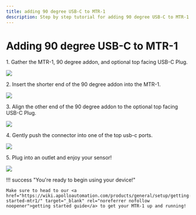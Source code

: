 ```yaml
---
title: adding 90 degree USB-C to MTR-1
description: Step by step tutorial for adding 90 degree USB-C to MTR-1.
---
```

# Adding 90 degree USB-C to MTR-1

1\. Gather the MTR-1, 90 degree addon, and optional top facing USB-C Plug.

![](../../../../products/mtr1/addons/assets/mtr-1-90-addon-pic-1.jpg)

2\. Insert the shorter end of the 90 degree addon into the MTR-1.

![](../../../../products/mtr1/addons/assets/mtr-1-90-addon-pic-2.jpg)

3\. Align the other end of the 90 degree addon to the optional top facing USB-C Plug.

![](../../../../products/mtr1/addons/assets/mtr-1-90-addon-pic-3.jpg)

4\. Gently push the connector into one of the top usb-c ports.

![](../../../../products/mtr1/addons/assets/mtr-1-90-addon-pic-4.jpg)

5\. Plug into an outlet and enjoy your sensor!

![](../../../../products/mtr1/addons/assets/mtr-1-90-addon-final-image.webp)

!!! success "You're ready to begin using your device!"

    Make sure to head to our <a href="https://wiki.apolloautomation.com/products/general/setup/getting-started-mtr1/" target="_blank" rel="noreferrer nofollow noopener">getting started guide</a> to get your MTR-1 up and running!